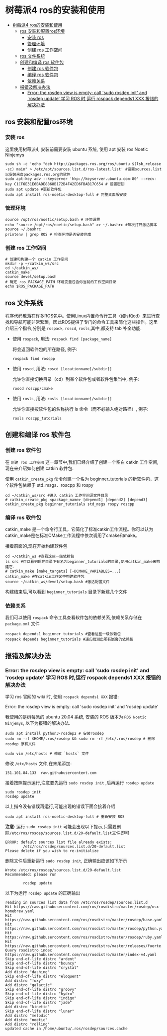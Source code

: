 # 树莓派4 ros的安装和使用

- [树莓派4 ros的安装和使用](#树莓派4-ros的安装和使用)
  - [ros 安装和配置ros环境](#ros-安装和配置ros环境)
    - [安装 ros](#安装-ros)
    - [管理环境](#管理环境)
    - [创建 ros 工作空间](#创建-ros-工作空间)
  - [ros 文件系统](#ros-文件系统)
  - [创建和编译 ros 软件包](#创建和编译-ros-软件包)
    - [创建 ros 软件包](#创建-ros-软件包)
    - [编译 ros 软件包](#编译-ros-软件包)
    - [依赖关系](#依赖关系)
  - [报错及解决办法](#报错及解决办法)
    - [Error: the rosdep view is empty: call 'sudo rosdep init' and 'rosdep update' 学习 ROS 时,运行 rospack depends1 XXX 报错的解决办法](#error-the-rosdep-view-is-empty-call-sudo-rosdep-init-and-rosdep-update-学习-ros-时运行-rospack-depends1-xxx-报错的解决办法)

## ros 安装和配置ros环境

### 安装 ros

这里使用树莓派4, 安装前需要安装 ubuntu 系统, 使用 apt 安装 ros Noetic Ninjemys

```shell
sudo sh -c 'echo "deb http://packages.ros.org/ros/ubuntu $(lsb_release -sc) main" > /etc/apt/sources.list.d/ros-latest.list' #设置sources.list以安装来自packages.ros.org的软件
sudo apt-key adv --keyserver 'hkp://keyserver.ubuntu.com:80' --recv-key C1CF6E31E6BADE8868B172B4F42ED6FBAB17C654 # 设置密钥
sudo apt update #更新软件包
sudo apt install ros-noetic-desktop-full # 完整桌面版安装
```

### 管理环境

```shell
source /opt/ros/noetic/setup.bash # 环境设置
echo "source /opt/ros/noetic/setup.bash" >> ~/.bashrc #每次打开激活脚本
source ~/.bashrc
printenv | grep ROS # 检查环境是否安装完成
```

### 创建 ros 工作空间

```shell
# 创建和构建一个 catkin 工作空间
mkdir -p ~/catkin_ws/src
cd ~/catkin_ws/
catkin_make
source devel/setup.bash
# 确定 ros_PACKAGE_PATH 环境变量包含你当前的工作空间目录
echo $ROS_PACKAGE_PATH
```

## ros 文件系统

程序代码散落在许多ROS包中。使用Linux内置命令行工具（如ls和cd）来进行查找和导航可能非常繁琐，因此ROS提供了专门的命令工具来简化这些操作。这里介绍三个指令,分别是 `rospack`, `roscd`, `rosls`,其中,都支持 tab 补全功能.

- 使用 `rospack`, 用法: ```rospack find [package_name]```

    将会返回软件包的所在路径, 例子:

    ```shell
    rospack find roscpp
    ```

- 使用 `roscd`, 用法: ```roscd [locationname[/subdir]]```

    允许你直接切换目录（cd）到某个软件包或者软件包集当中, 例子:

    ```shell
    roscd roscpp/cmake
    ```

- 使用 `rosls`, 用法: ```rosls [locationname[/subdir]]```

    允许你直接按软件包的名称执行 ls 命令（而不必输入绝对路径）, 例子:

    ```shell
    rosls roscpp_tutorials
    ```

## 创建和编译 ros 软件包

### 创建 ros 软件包

在 `创建 ros 工作空间` 这一章节中,我们已经介绍了创建一个空白 catkin 工作空间, 现在来介绍如何创建 catkin 软件包.

使用 `catkin_create_pkg` 命令创建一个名为 beginner_tutorials 的新软件包，这个软件包依赖于 std_msgs、roscpp 和 rospy

``` shell
cd ~/catkin_ws/src #进入 catkin 工作空间源文件目录
# catkin_create_pkg <package_name> [depend1] [depend2] [depend3]
catkin_create_pkg beginner_tutorials std_msgs rospy roscpp
```

### 编译 ros 软件包

catkin_make 是一个命令行工具，它简化了标准catkin工作流程。你可以认为catkin_make是在标准CMake工作流程中依次调用了cmake和make。

接着前面的,现在开始构建软件包

```shell
cd ~/catkin_ws #查看这些一级依赖包
ls src #可以看到现在目录下有名为beginner_tutorials的目录,使用catkin_make来构建它.
# catkin_make [make_targets] [-DCMAKE_VARIABLES=...]
catkin_make #在catkin工作区中构建软件包
source ~/catkin_ws/devel/setup.bash #激活配置文件
```

构建结束后,可以看到 `beginner_tutorials` 目录下新建几个文件

### 依赖关系

我们可以使用 `rospack` 命令工具查看软件包的依赖关系,依赖关系存储在 `package.xml` 文件

```shell
rospack depends1 beginner_tutorials #查看这些一级依赖包
rospack depends beginner_tutorials #递归检测出所有嵌套的依赖包
```

## 报错及解决办法

### Error: the rosdep view is empty: call 'sudo rosdep init' and 'rosdep update' 学习 ROS 时,运行 rospack depends1 XXX 报错的解决办法

学习 ros 官网的 wiki 时, 使用 `rospack depends1 XXX` 报错:

Error: the rosdep view is empty: call 'sudo rosdep init' and 'rosdep update'

我使用的是树莓派的 ubuntu 20.04 系统, 安装的 ROS 版本为 `ROS Noetic Ninjemys`, 以下为报错的解决办法.

```shell
sudo apt install python3-rosdep2 # 安装rosdep
sudo rm -rf $HOME/.ros/rosdep && sudo rm -rf /etc/.ros/rosdep # 删除 rosdep 原有文件
```

```shell
sudo vim /etc/hosts # 修改 `hosts` 文件
```

修改 `/etc/hosts` 文件,在末尾添加:

```shell
151.101.84.133  raw.githubusercontent.com
```

接着按照提示运行,注意要先运行 `sudo rosdep init` ,后再运行 `rosdep update`

```shell
sudo rosdep init
rosdep update
```

以上指令没有错误再运行,可能出现的错误下面会接着介绍

``` shell
sudo apt install ros-noetic-desktop-full # 重新安装 ROS
```

**注意**: 运行 `sudo rosdep init` 可能会出现以下提示,只需要删除`/etc/ros/rosdep/sources.list.d/20-default.list`文件即可

```shell
ERROR: default sources list file already exists:
        /etc/ros/rosdep/sources.list.d/20-default.list
Please delete if you wish to re-initialize
```

删除文件后重新运行 `sudo rosdep init`, 正确输出应该如下所示

```shell
Wrote /etc/ros/rosdep/sources.list.d/20-default.list
Recommended: please run

        rosdep update
```

以下为运行 `rosdep update` 的正确输出

```shell
reading in sources list data from /etc/ros/rosdep/sources.list.d
Hit https://raw.githubusercontent.com/ros/rosdistro/master/rosdep/osx-homebrew.yaml
Hit https://raw.githubusercontent.com/ros/rosdistro/master/rosdep/base.yaml
Hit https://raw.githubusercontent.com/ros/rosdistro/master/rosdep/python.yaml
Hit https://raw.githubusercontent.com/ros/rosdistro/master/rosdep/ruby.yaml
Hit https://raw.githubusercontent.com/ros/rosdistro/master/releases/fuerte.yaml
Query rosdistro index https://raw.githubusercontent.com/ros/rosdistro/master/index-v4.yaml
Skip end-of-life distro "ardent"
Skip end-of-life distro "bouncy"
Skip end-of-life distro "crystal"
Add distro "dashing"
Skip end-of-life distro "eloquent"
Add distro "foxy"
Add distro "galactic"
Skip end-of-life distro "groovy"
Skip end-of-life distro "hydro"
Skip end-of-life distro "indigo"
Skip end-of-life distro "jade"
Add distro "kinetic"
Skip end-of-life distro "lunar"
Add distro "melodic"
Add distro "noetic"
Add distro "rolling"
updated cache in /home/ubuntu/.ros/rosdep/sources.cache
```
